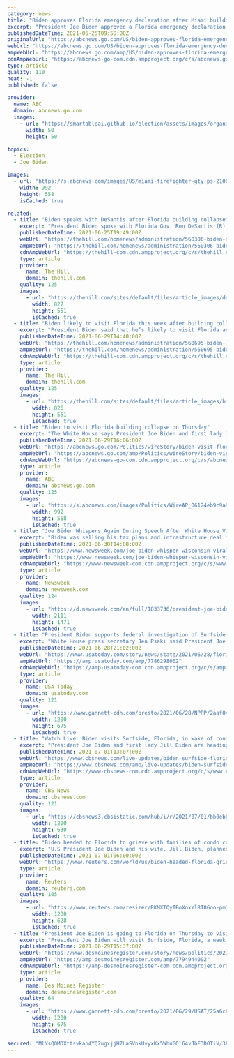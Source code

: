 ```yaml
---
category: news
title: "Biden approves Florida emergency declaration after Miami building collapse leaves 3 dead, 99 missing"
excerpt: "President Joe Biden approved a Florida emergency declaration after a deadly building collapse left 3 dead and up to 99 missing."
publishedDateTime: 2021-06-25T09:58:00Z
originalUrl: "https://abcnews.go.com/US/biden-approves-florida-emergency-declaration-deadly-building-collapse/story?id=78482598"
webUrl: "https://abcnews.go.com/US/biden-approves-florida-emergency-declaration-deadly-building-collapse/story?id=78482598"
ampWebUrl: "https://abcnews.go.com/amp/US/biden-approves-florida-emergency-declaration-deadly-building-collapse/story?id=78482598"
cdnAmpWebUrl: "https://abcnews-go-com.cdn.ampproject.org/c/s/abcnews.go.com/amp/US/biden-approves-florida-emergency-declaration-deadly-building-collapse/story?id=78482598"
type: article
quality: 110
heat: -1
published: false

provider:
  name: ABC
  domain: abcnews.go.com
  images:
    - url: "https://smartableai.github.io/election/assets/images/organizations/abcnews.go.com-50x50.jpg"
      width: 50
      height: 50

topics:
  - Election
  - Joe Biden

images:
  - url: "https://s.abcnews.com/images/US/miami-firefighter-gty-ps-210625_1624625027705_hpMain_16x9_992.jpg"
    width: 992
    height: 558
    isCached: true

related:
  - title: "Biden speaks with DeSantis after Florida building collapse"
    excerpt: "President Biden spoke with Florida Gov. Ron DeSantis (R) after the partial collapse of a 12-story apartment building in the state left at least four dead and more than 150 people unaccounted for."
    publishedDateTime: 2021-06-25T19:49:00Z
    webUrl: "https://thehill.com/homenews/administration/560306-biden-speaks-with-desantis-after-florida-building-collapse"
    ampWebUrl: "https://thehill.com/homenews/administration/560306-biden-speaks-with-desantis-after-florida-building-collapse?amp"
    cdnAmpWebUrl: "https://thehill-com.cdn.ampproject.org/c/s/thehill.com/homenews/administration/560306-biden-speaks-with-desantis-after-florida-building-collapse?amp"
    type: article
    provider:
      name: The Hill
      domain: thehill.com
    quality: 125
    images:
      - url: "https://thehill.com/sites/default/files/article_images/desantisron_62521_gettyimages.jpg"
        width: 827
        height: 551
        isCached: true
  - title: "Biden likely to visit Florida this week after building collapse"
    excerpt: "President Biden said that he’s likely to visit Florida as early as Thursday following the partial collapse of a condo building near Miami."
    publishedDateTime: 2021-06-29T14:40:00Z
    webUrl: "https://thehill.com/homenews/administration/560695-biden-likely-to-visit-florida-this-week-after-building-collapse"
    ampWebUrl: "https://thehill.com/homenews/administration/560695-biden-likely-to-visit-florida-this-week-after-building-collapse?amp"
    cdnAmpWebUrl: "https://thehill-com.cdn.ampproject.org/c/s/thehill.com/homenews/administration/560695-biden-likely-to-visit-florida-this-week-after-building-collapse?amp"
    type: article
    provider:
      name: The Hill
      domain: thehill.com
    quality: 125
    images:
      - url: "https://thehill.com/sites/default/files/article_images/bidenjoe_62921_gettyimages.png"
        width: 826
        height: 551
        isCached: true
  - title: "Biden to visit Florida building collapse on Thursday"
    excerpt: "The White House says President Joe Biden and first lady Jill Biden will travel to Surfside, Florida, on Thursday to visit with families of the victims of the collapsed Miami-area condominium tower"
    publishedDateTime: 2021-06-29T16:06:00Z
    webUrl: "https://abcnews.go.com/Politics/wireStory/biden-visit-florida-building-collapse-thursday-78557364"
    ampWebUrl: "https://abcnews.go.com/amp/Politics/wireStory/biden-visit-florida-building-collapse-thursday-78557364"
    cdnAmpWebUrl: "https://abcnews-go-com.cdn.ampproject.org/c/s/abcnews.go.com/amp/Politics/wireStory/biden-visit-florida-building-collapse-thursday-78557364"
    type: article
    provider:
      name: ABC
      domain: abcnews.go.com
    quality: 125
    images:
      - url: "https://s.abcnews.com/images/Politics/WireAP_06124eb9c9a94b79ab87874e4d71ba43_16x9_992.jpg"
        width: 992
        height: 558
        isCached: true
  - title: "Joe Biden Whispers Again During Speech After White House Video Went Viral"
    excerpt: "Biden was selling his tax plans and infrastructure deal in Wisconsin when he used his now trademark low-volume approach."
    publishedDateTime: 2021-06-30T14:08:00Z
    webUrl: "https://www.newsweek.com/joe-biden-whisper-wisconsin-viral-white-house-again-1605538"
    ampWebUrl: "https://www.newsweek.com/joe-biden-whisper-wisconsin-viral-white-house-again-1605538?amp=1"
    cdnAmpWebUrl: "https://www-newsweek-com.cdn.ampproject.org/c/s/www.newsweek.com/joe-biden-whisper-wisconsin-viral-white-house-again-1605538?amp=1"
    type: article
    provider:
      name: Newsweek
      domain: newsweek.com
    quality: 124
    images:
      - url: "https://d.newsweek.com/en/full/1833736/president-joe-biden-white-house.jpg"
        width: 2111
        height: 1471
        isCached: true
  - title: "President Biden supports federal investigation of Surfside condo tower collapse"
    excerpt: "White House press secretary Jen Psaki said President Joe Biden thinks an investigation should be launched into the Champlain Towers South collapse."
    publishedDateTime: 2021-06-28T21:02:00Z
    webUrl: "https://www.usatoday.com/story/news/state/2021/06/28/florida-condo-champlain-towers-south-collapse-president-biden-supports-investigation/7786298002/"
    ampWebUrl: "https://amp.usatoday.com/amp/7786298002"
    cdnAmpWebUrl: "https://amp-usatoday-com.cdn.ampproject.org/c/s/amp.usatoday.com/amp/7786298002"
    type: article
    provider:
      name: USA Today
      domain: usatoday.com
    quality: 121
    images:
      - url: "https://www.gannett-cdn.com/presto/2021/06/28/NPPP/2aaf0438-b004-4ede-b355-6047f7dbff4c-PBP_Surfside_condo_AP_23.jpg?auto=webp&crop=5756,3238,x0,y292&format=pjpg&width=1200"
        width: 1200
        height: 675
        isCached: true
  - title: "Watch Live: Biden visits Surfside, Florida, in wake of condo building collapse"
    excerpt: "President Joe Biden and first lady Jill Biden are heading to Surfside, Florida, on Thursday, a week after a towering condo building in the town came crashing down. Eighteen people are confirmed dead in the tragedy and more than 140 are unaccounted for."
    publishedDateTime: 2021-07-01T13:07:00Z
    webUrl: "https://www.cbsnews.com/live-updates/biden-surfside-florida-condo-building-collapse-watch-live-stream-today-2021-07-01/"
    ampWebUrl: "https://www.cbsnews.com/amp/live-updates/biden-surfside-florida-condo-building-collapse-watch-live-stream-today-2021-07-01/"
    cdnAmpWebUrl: "https://www-cbsnews-com.cdn.ampproject.org/c/s/www.cbsnews.com/amp/live-updates/biden-surfside-florida-condo-building-collapse-watch-live-stream-today-2021-07-01/"
    type: article
    provider:
      name: CBS News
      domain: cbsnews.com
    quality: 121
    images:
      - url: "https://cbsnews3.cbsistatic.com/hub/i/r/2021/07/01/bb0eb655-3594-4ce3-94b0-44ef30c96b1f/thumbnail/1200x630g2/dfb662c83bb231961e4a9aa84ea50f47/gettyimages-1233748298.jpg"
        width: 1200
        height: 630
        isCached: true
  - title: "Biden headed to Florida to grieve with families of condo collapse"
    excerpt: "U.S President Joe Biden and his wife, Jill Biden, planned to travel on Thursday to Surfside, Florida, site of the deadly condominium collapse, to offer condolences to families of those killed and missing as the casualty toll climbed higher."
    publishedDateTime: 2021-07-01T06:00:00Z
    webUrl: "https://www.reuters.com/world/us/biden-headed-florida-grieve-with-families-condo-collapse-2021-07-01/"
    type: article
    provider:
      name: Reuters
      domain: reuters.com
    quality: 105
    images:
      - url: "https://www.reuters.com/resizer/RKMXTQyTBoXoxYlRT8Goo-pmT1s=/1200x628/smart/filters:quality(80)/cloudfront-us-east-2.images.arcpublishing.com/reuters/MXS7T23AG5IXFO3RIZURMWTFYE.jpg"
        width: 1200
        height: 628
        isCached: true
  - title: "President Joe Biden is going to Florida on Thursday to visit site of collapsed condo building"
    excerpt: "President Joe Biden will visit Surfside, Florida, a week after a 12-story oceanside condo building partially collapsed."
    publishedDateTime: 2021-06-29T15:37:00Z
    webUrl: "https://www.desmoinesregister.com/story/news/politics/2021/06/29/president-joe-biden-travel-florida-where-condo-building-collapsed/7794944002/"
    ampWebUrl: "https://amp.desmoinesregister.com/amp/7794944002"
    cdnAmpWebUrl: "https://amp-desmoinesregister-com.cdn.ampproject.org/c/s/amp.desmoinesregister.com/amp/7794944002"
    type: article
    provider:
      name: Des Moines Register
      domain: desmoinesregister.com
    quality: 64
    images:
      - url: "https://www.gannett-cdn.com/presto/2021/06/29/USAT/25a6c61b-329e-4736-8e50-362623fedc44-AP_Biden.jpg?auto=webp&crop=3262,1835,x0,y165&format=pjpg&width=1200"
        width: 1200
        height: 675
        isCached: true

secured: "MlYsQOMDXttsvkap4YQ2ugxjjH7LaSVnkUvyxKx5WhuGOl64vJbF3DOTiV/3k9gj++mNpaY7jRPZNgARSk7KosA+D24WobsozxuvsPXDLA+1WmDAX5ufIba/p43rBoznSZWKd1jNPbA0TvGISh/ziJH3e23QmpywrTyI3mvLA2wQLeqKU7qz/QOULL6ZUSyTgnkURiF/giE9o69DCR+qHB8MSxfimPybdoyKoh3K3he8hWki3iIGGsckT3eArfrRnnsDFjzxab5x7Wh0r3EGqPtg/VsaoF6wz8GcmScnLfbssLxRskV4Jg3ivImN9TEEeFMb84vEeOXKqiYicoYzYw6e43gisSDhRrSDANWMwB0=;8kMF/xSiE345QGxxEaV4sQ=="
---
```


